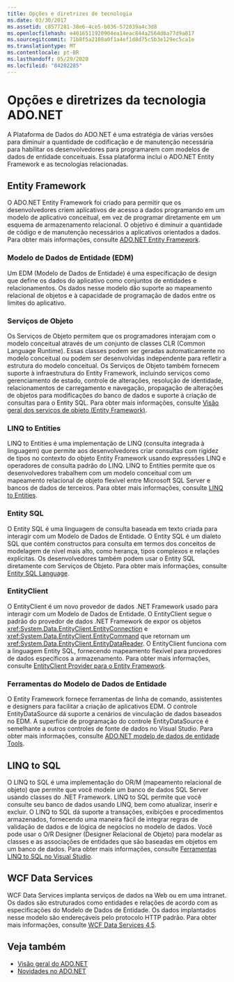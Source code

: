 ```yaml
---
title: Opções e diretrizes de tecnologia
ms.date: 03/30/2017
ms.assetid: c8577281-38e6-4ce5-b036-572039a4c3d8
ms.openlocfilehash: e4016511920904ea14eac844a2564d6a77d9a817
ms.sourcegitcommit: 71b8f5a2108a0f1a4ef1d8d75c5b3e129ec5ca1e
ms.translationtype: MT
ms.contentlocale: pt-BR
ms.lasthandoff: 05/29/2020
ms.locfileid: "84202285"
---
```

# <a name="adonet-technology-options-and-guidelines"></a>Opções e diretrizes da tecnologia ADO.NET

A Plataforma de Dados do ADO.NET é uma estratégia de várias versões para diminuir a quantidade de codificação e de manutenção necessária para habilitar os desenvolvedores para programarem com modelos de dados de entidade conceituais. Essa plataforma inclui o ADO.NET Entity Framework e as tecnologias relacionadas.  
  
## <a name="entity-framework"></a>Entity Framework  
 O ADO.NET Entity Framework foi criado para permitir que os desenvolvedores criem aplicativos de acesso a dados programando em um modelo de aplicativo conceitual, em vez de programar diretamente em um esquema de armazenamento relacional. O objetivo é diminuir a quantidade de código e de manutenção necessários a aplicativos orientados a dados. Para obter mais informações, consulte [ADO.NET Entity Framework](./ef/index.md).  
  
### <a name="entity-data-model-edm"></a>Modelo de Dados de Entidade (EDM)  
 Um EDM (Modelo de Dados de Entidade) é uma especificação de design que define os dados do aplicativo como conjuntos de entidades e relacionamentos. Os dados nesse modelo dão suporte ao mapeamento relacional de objetos e à capacidade de programação de dados entre os limites do aplicativo.  
  
### <a name="object-services"></a>Serviços de Objeto  
 Os Serviços de Objeto permitem que os programadores interajam com o modelo conceitual através de um conjunto de classes CLR (Common Language Runtime). Essas classes podem ser geradas automaticamente no modelo conceitual ou podem ser desenvolvidas independente para refletir a estrutura do modelo conceitual. Os Serviços de Objeto também fornecem suporte à infraestrutura do Entity Framework, incluindo serviços como gerenciamento de estado, controle de alterações, resolução de identidade, relacionamentos de carregamento e navegação, propagação de alterações de objetos para modificações do banco de dados e suporte à criação de consultas para o Entity SQL. Para obter mais informações, consulte [Visão geral dos serviços de objeto (Entity Framework)](https://docs.microsoft.com/previous-versions/bb386871(v=vs.100)).  
  
### <a name="linq-to-entities"></a>LINQ to Entities  
 LINQ to Entities é uma implementação de LINQ (consulta integrada à linguagem) que permite aos desenvolvedores criar consultas com rigidez de tipos no contexto do objeto Entity Framework usando expressões LINQ e operadores de consulta padrão do LINQ. LINQ to Entities permite que os desenvolvedores trabalhem com um modelo conceitual com um mapeamento relacional de objeto flexível entre Microsoft SQL Server e bancos de dados de terceiros. Para obter mais informações, consulte [LINQ to Entities](./ef/language-reference/linq-to-entities.md).  
  
### <a name="entity-sql"></a>Entity SQL  
 O Entity SQL é uma linguagem de consulta baseada em texto criada para interagir com um Modelo de Dados de Entidade. O Entity SQL é um dialeto SQL que contém constructos para consulta em termos dos conceitos de modelagem de nível mais alto, como herança, tipos complexos e relações explícitas. Os desenvolvedores também podem usar o Entity SQL diretamente com Serviços de Objeto. Para obter mais informações, consulte [Entity SQL Language](./ef/language-reference/entity-sql-language.md).  
  
### <a name="entityclient"></a>EntityClient  
 O EntityClient é um novo provedor de dados .NET Framework usado para interagir com um Modelo de Dados de Entidade. O EntityClient segue o padrão do provedor de dados .NET Framework de expor os objetos <xref:System.Data.EntityClient.EntityConnection> e <xref:System.Data.EntityClient.EntityCommand> que retornam um <xref:System.Data.EntityClient.EntityDataReader>. O EntityClient funciona com a linguagem Entity SQL, fornecendo mapeamento flexível para provedores de dados específicos a armazenamento. Para obter mais informações, consulte [EntityClient Provider para o Entity Framework](./ef/entityclient-provider-for-the-entity-framework.md).  
  
### <a name="entity-data-model-tools"></a>Ferramentas do Modelo de Dados de Entidade  
 O Entity Framework fornece ferramentas de linha de comando, assistentes e designers para facilitar a criação de aplicativos EDM. O controle EntityDataSource dá suporte a cenários de vinculação de dados baseados no EDM. A superfície de programação do controle EntityDataSource é semelhante a outros controles de fonte de dados no Visual Studio. Para obter mais informações, consulte [ADO.NET modelo de dados de entidade Tools](https://docs.microsoft.com/previous-versions/dotnet/netframework-4.0/bb399249(v=vs.100)).  
  
## <a name="linq-to-sql"></a>LINQ to SQL  
 O LINQ to SQL é uma implementação do OR/M (mapeamento relacional de objeto) que permite que você modele um banco de dados SQL Server usando classes do .NET Framework. LINQ to SQL permite que você consulte seu banco de dados usando LINQ, bem como atualizar, inserir e excluir. O LINQ to SQL dá suporte a transações, exibições e procedimentos armazenados, fornecendo uma maneira fácil de integrar regras de validação de dados e de lógica de negócios no modelo de dados. Você pode usar o O/R Designer (Designer Relacional de Objeto) para modelar as classes e as associações de entidades que são baseadas em objetos em um banco de dados. Para obter mais informações, consulte [Ferramentas LINQ to SQL no Visual Studio](/visualstudio/data-tools/linq-to-sql-tools-in-visual-studio2).  
  
## <a name="wcf-data-services"></a>WCF Data Services  
 WCF Data Services implanta serviços de dados na Web ou em uma intranet. Os dados são estruturados como entidades e relações de acordo com as especificações do Modelo de Dados de Entidade. Os dados implantados nesse modelo são endereçáveis pelo protocolo HTTP padrão. Para obter mais informações, consulte [WCF Data Services 4,5](../wcf/index.md).  
  
## <a name="see-also"></a>Veja também

- [Visão geral do ADO.NET](ado-net-overview.md)
- [Novidades no ADO.NET](whats-new.md)
